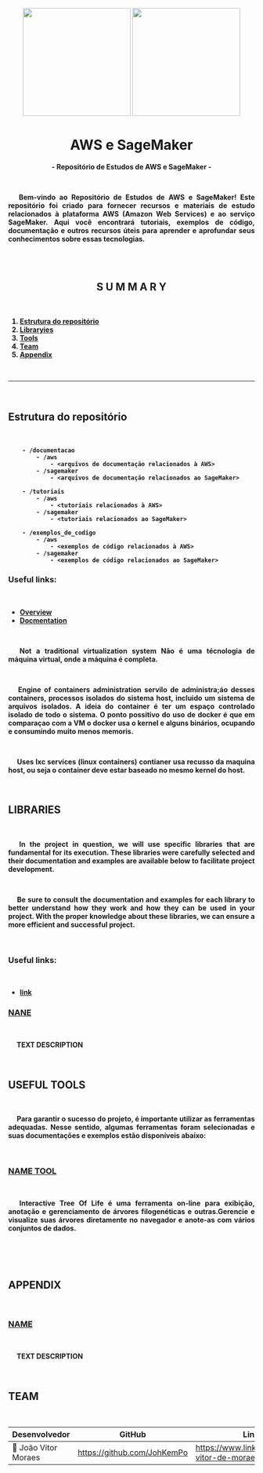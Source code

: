 

<div align="center">
    <image src="https://github.com/JohKemPo/AWS_Seagemaker/assets/74382074/dbf289e7-0985-4f46-aef8-8e809ff9e5f9" width="220px"></image>
    <image src="https://github.com/JohKemPo/AWS_Seagemaker/assets/74382074/b43300d9-b5ec-4f41-8b50-1959eeaff47a" width="220px"></image>
</div>




<h1 align="center" id="head"><b>AWS e SageMaker<b></h1>

<p align="center"><b> - Repositório de Estudos de AWS e SageMaker -</b></p>
<br>

<p align="justify">&emsp; Bem-vindo ao Repositório de Estudos de AWS e SageMaker! Este repositório foi criado para fornecer recursos e materiais de estudo relacionados à plataforma AWS (Amazon Web Services) e ao serviço SageMaker. Aqui você encontrará tutoriais, exemplos de código, documentação e outros recursos úteis para aprender e aprofundar seus conhecimentos sobre essas tecnologias.</p><br>
<br>

<h2 align="center"> S U M M A R Y </h2>
<br>

1. [Estrutura do repositório](#rep)
1. [Libraryies](#libraries)
1. [Tools](#Tools)
1. [Team](#Team)    
1. [Appendix](#Appendix)

<br>

<hr>
<br>

<h2 id="rep"><b>Estrutura do repositório</b></h2><br>

```
    - /documentacao
        - /aws
            - <arquivos de documentação relacionados à AWS>
        - /sagemaker
            - <arquivos de documentação relacionados ao SageMaker>

    - /tutoriais
        - /aws
            - <tutoriais relacionados à AWS>
        - /sagemaker
            - <tutoriais relacionados ao SageMaker>

    - /exemplos_de_codigo
        - /aws
            - <exemplos de código relacionados à AWS>
        - /sagemaker
            - <exemplos de código relacionados ao SageMaker>
```

<h3><b>Useful links:</b></h3><br>

- <a href="https://docs.docker.com/get-started/"> Overview </a><br>
- <a href="https://docs.docker.com/reference/"> Docmentation </a><br>

<br>
<!-- <h3 id="WhatIsDocker"><b>WHAT IS DOCKER?</b></h3><br> -->

<p align="justify">&emsp;  <b>Not a traditional virtualization system</b> Não é uma técnologia de máquina virtual, onde a máquina é completa.</p><br>

<p align="justify">&emsp;  <b>Engine of containers administration </b> servilo de administra;áo desses containers, processos isolados do sistema host, incluido um sistema de arquivos isolados. A ideia do container é ter um espaço controlado isolado de todo o sistema. O ponto possitivo do uso de docker é que em comparaçao com a VM o docker usa o kernel e alguns binários, ocupando e consumindo muito menos memoris.</p><br>

<p align="justify">&emsp; <b>Uses lxc services (linux containers)</b> contianer usa recusso da maquina host, ou seja o container deve estar baseado no mesmo kernel do host. </p><br>

<h2 id="libraries"><b>LIBRARIES<b></h2><br>

<p align="justify">&emsp; In the project in question, we will use specific libraries that are fundamental for its execution. These libraries were carefully selected and their documentation and examples are available below to facilitate project development.</p><br>

<p align="justify">&emsp; Be sure to consult the documentation and examples for each library to better understand how they work and how they can be used in your project. With the proper knowledge about these libraries, we can ensure a more efficient and successful project.</p><br>

<h3><b>Useful links:</b></h3><br>

- <a href="">link</a><br>

<h3 id="NAME"><a href="">NANE</a></h3><br>

<p align="justify">&emsp; TEXT DESCRIPTION</p><br>





<!--------------------------------------------------------------------------->

<h2 id="Tools"><b>USEFUL TOOLS</b></h2><br>

<p align="justify">&emsp; Para garantir o sucesso do projeto, é importante utilizar as ferramentas adequadas. Nesse sentido, algumas ferramentas foram selecionadas e suas documentações e exemplos estão disponíveis abaixo:</p><br>

<h3 id=""><a href="">NAME TOOL</a></h3><br>

<p align="justify">&emsp; Interactive Tree Of Life é uma ferramenta on-line para exibição, anotação e gerenciamento de árvores filogenéticas e outras.Gerencie e visualize suas árvores diretamente no navegador e anote-as com vários conjuntos de dados.</p><br>


<br>
<br>

<!--------------------------------------------------------------------------->

<h2 id="Appendix"><b>APPENDIX</b></h2><br>

<h3><a href="e">NAME</a></h3><br>


<p align="justify">&emsp; TEXT DESCRIPTION</p><br>



<!--------------------------------------------------------------------------->

<h2 id="Team"><b>TEAM</b></h2><br>

<div align="center">

|     Desenvolvedor              |           GitHub             |       LinkedIn     |
|--------------------------------|------------------------------|--------------------|
|👤 João Vitor Moraes            |https://github.com/JohKemPo   |https://www.linkedin.com/in/joao-vitor-de-moraes/|
</div>
<br>


